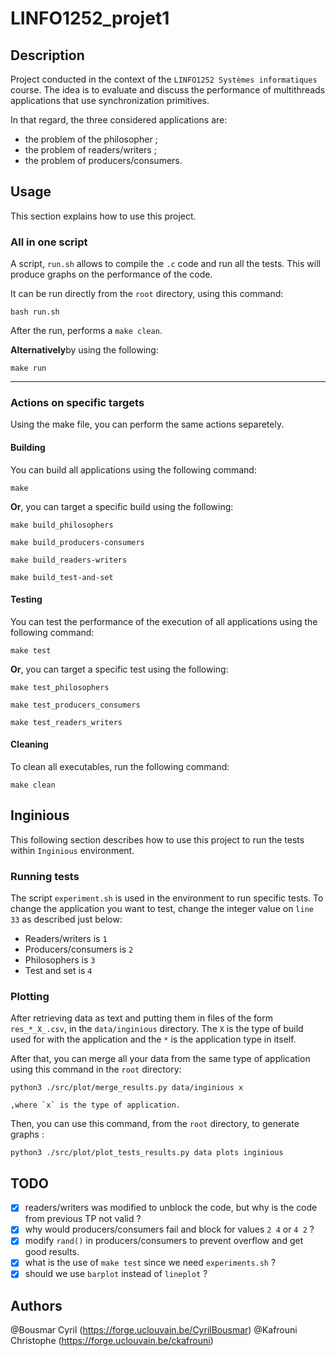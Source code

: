 # LINFO1252_projet1

## Description
Project conducted in the context of the `LINFO1252 Systèmes informatiques` course.
The idea is to evaluate and discuss the performance of multithreads applications that use synchronization primitives.

In that regard, the three considered applications are:
- the problem of the philosopher ;
- the problem of readers/writers ;
- the problem of producers/consumers.

## Usage
This section explains how to use this project.

### All in one script
A script, `run.sh` allows to compile the `.c` code and run all the tests. This will produce graphs on the performance of the code.

It can be run directly from the `root` directory, using this command:
```shell
bash run.sh
```

After the run, performs a `make clean`.

**Alternatively**by using the following:
```shell
make run
```
--------
### Actions on specific targets
Using the make file, you can perform the same actions separetely.

#### Building
You can build all applications using the following command:
```shell
make
```

**Or**, you can target a specific build using the following:
```shell
make build_philosophers
```

```shell
make build_producers-consumers
```

```shell
make build_readers-writers
```

```shell
make build_test-and-set
```

#### Testing
You can test the performance of the execution of all applications using the following command:
```shell
make test
```

**Or**, you can target a specific test using the following:
```shell
make test_philosophers
```

```shell
make test_producers_consumers
```

```shell
make test_readers_writers
```

#### Cleaning
To clean all executables, run the following command:
```shell
make clean
```

## Inginious
This following section describes how to use this project to run the tests within `Inginious` environment.

### Running tests
The script `experiment.sh` is used in the environment to run specific tests.
To change the application you want to test, change the integer value on `line 33` as described just below:
- Readers/writers is `1`
- Producers/consumers is `2`
- Philosophers is `3`
- Test and set is `4`

### Plotting
After retrieving data as text and putting them in files of the form `res_*_X_.csv`, in the `data/inginious` directory. The `X` is the type of build used for with the application and the `*` is the application type in itself.

After that, you can merge all your data from the same type of application using this command in the `root` directory:
```shell
python3 ./src/plot/merge_results.py data/inginious x
```
    ,where `x` is the type of application.
    
Then, you can use this command, from the `root` directory, to generate graphs :
```shell
python3 ./src/plot/plot_tests_results.py data plots inginious
```

## TODO

- [x] readers/writers was modified to unblock the code, but why is the code from previous TP not valid ?
- [x] why would producers/consumers fail and block for values `2 4` or `4 2` ?
- [x] modify `rand()` in producers/consumers to prevent overflow and get good results.
- [x] what is the use of `make test` since we need `experiments.sh` ?
- [x] should we use `barplot` instead of `lineplot` ?

## Authors
@Bousmar Cyril (https://forge.uclouvain.be/CyrilBousmar)
@Kafrouni Christophe (https://forge.uclouvain.be/ckafrouni)
